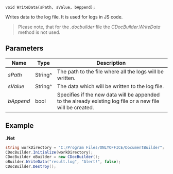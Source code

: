 `void WriteData(sPath, sValue, bAppend);`

Writes data to the log file. It is used for logs in JS code.

> Please note, that for the *.docbuilder* file the *CDocBuilder.WriteData* method is not used.

## Parameters

| Name      | Type    | Description                                                                                                |
| --------- | ------- | ---------------------------------------------------------------------------------------------------------- |
| *sPath*   | String^ | The path to the file where all the logs will be written.                                                   |
| *sValue*  | String^ | The data which will be written to the log file.                                                            |
| *bAppend* | bool    | Specifies if the new data will be appended to the already existing log file or a new file will be created. |

## Example

**.Net**

```csharp
string workDirectory = "C:/Program Files/ONLYOFFICE/DocumentBuilder";
CDocBuilder.Initialize(workDirectory);
CDocBuilder oBuilder = new CDocBuilder();
oBuilder.WriteData("result.log", "Alert!", false);
CDocBuilder.Destroy();
```

